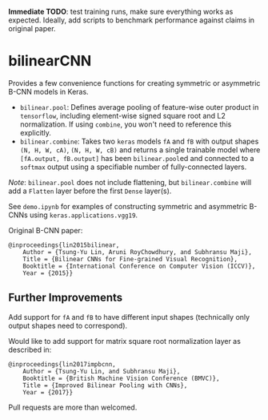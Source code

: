 **Immediate TODO**: test training runs, make sure everything works as expected. Ideally, add scripts to benchmark performance against claims in original paper.

# bilinearCNN

Provides a few convenience functions for creating symmetric or asymmetric B-CNN models in Keras.

- `bilinear.pool`: Defines average pooling of feature-wise outer product in `tensorflow`, including element-wise signed square root and L2 normalization. If using `combine`, you won't need to reference this explicitly.
- `bilinear.combine`: Takes two `keras` models `fA` and `fB` with output shapes `(N, H, W, cA)`, `(N, H, W, cB)` and returns a single trainable model where `[fA.output, fB.output]` has been `bilinear.pool`ed and connected to a `softmax` output using a specifiable number of fully-connected layers.

*Note*: `bilinear.pool` does not include flattening, but `bilinear.combine` will add a `Flatten` layer before the first `Dense` layer(s).

See `demo.ipynb` for examples of constructing symmetric and asymmetric B-CNNs using `keras.applications.vgg19`.

Original B-CNN paper:
```
@inproceedings{lin2015bilinear,
    Author = {Tsung-Yu Lin, Aruni RoyChowdhury, and Subhransu Maji},
    Title = {Bilinear CNNs for Fine-grained Visual Recognition},
    Booktitle = {International Conference on Computer Vision (ICCV)},
    Year = {2015}}
```

## Further Improvements

Add support for `fA` and `fB` to have different input shapes (technically only output shapes need to correspond).

Would like to add support for matrix square root normalization layer as described in:
```
@inproceedings{lin2017impbcnn,
    Author = {Tsung-Yu Lin, and Subhransu Maji},
    Booktitle = {British Machine Vision Conference (BMVC)},
    Title = {Improved Bilinear Pooling with CNNs},
    Year = {2017}}
```

Pull requests are more than welcomed.
